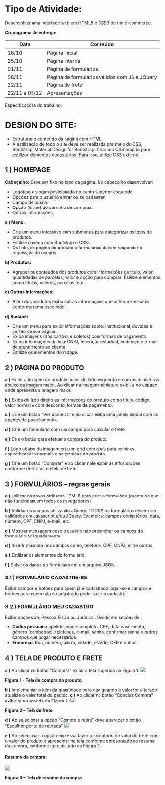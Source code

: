# Tipo de Atividade:
Desenvolver uma interface web em HTML5 e CSS3 de um e-commerce.

**Cronograma de entrega:**


| Data          | Conteúdo                                      |
|---------------|-----------------------------------------------|
| 18/10         | Página inicial                                |
| 25/10         | Página interna                                |
| 01/11         | Página de formulários                         |
| 08/11         | Página de formulários válidos com JS e JQuery |
| 22/11         | Página de frete                               |
| 22/11 a 05/12 | Apresentações                                 |


Especificações do trabalho:

# **DESIGN DO SITE:**

 - Estruturar o conteúdo da página com HTML.
 - A estilização de todo o site deve ser realizada por meio do CSS, Bootstrap, Material Design for Bootstrap. Criar um CSS próprio para estilizar elementos necessários. Para isso, utilize CSS externo.


## **1 ) HOMEPAGE**

**Cabeçalho:**
Deve ser fixo no topo da página.
No cabeçalho desenvolver: 
- Logotipo e slogan posicionado no canto superior esquerdo.
- Opções para o usuário entrar ou se cadastrar.
- Campo de busca.
- Opção (ícone) do carrinho de compras.
- Outras informações.



**a ) Menu:** 
- Crie um menu interativo com submenus para categorizar os tipos de produtos. 
- Estilize o menu com Bootstrap e CSS.
- Os links de página do produto e formulários devem responder à requisição do usuário.


**b) Produtos:**
- Agrupar os conteúdos dos produtos com informações de título, valor, quantidades de parcelas, valor e opção para comprar. Estilize elementos como títulos, valores, parcelas, etc.


**c) Outras Informações:**
- Além dos produtos exiba outras informações que achar necessário conforme tema escolhido .


**d) Rodapé:** 
- Crie um menu para exibir informações sobre: institucional, dúvidas e cartão da sua página.
- Exiba imagens (dos cartões e boletos) com formas de pagamento.
- Exiba informações da loja: CNPJ, Inscrição estadual, endereço e e-mail de atendimento ao cliente.
- Estilize os elementos do rodapé.


## **2 ) PÁGINA DO PRODUTO**

**a )** Exibir a imagem do produto maior do lado esquerdo e com as miniaturas abaixo da imagem maior. Ao clicar na imagem miniatura exibi-la no espaço onde apresenta a imagem maior.

**b )** Exiba do lado direito as informações do produto como título, código, valor normal e com desconto, formas de pagamento.

**c )** Crie um botão “Ver parcelas” e ao clicar exiba uma janela modal com as opções de parcelamento.

**d )** Crie um formulário com um campo para calcular o frete.

**e )** Crie o botão para efetuar a compra do produto.

**f )** Logo abaixo da imagem crie um grid com abas para exibir as especificações normais e as técnicas do produto.

**g )** Crie um botão “Comprar” e ao clicar nele exibir as informações conforme descritas na tela de frete.


## **3 ) FORMULÁRIOS – regras gerais**

**a )** Utilizar os novos atributos HTML5 para criar o formulário (exceto os que não funcionam em todos os navegadores)

**b )** Validar os campos utilizando JQuery. TODOS os formulários devem ser validados em Javascript e/ou JQuery. Exemplos: campos obrigatórios, data, número, CPF, CNPJ, e-mail, etc.

**c )** Mostrar mensagem caso o usuário não preencher os campos do formulário adequadamente.

**d )** Inserir máscara nos campos como, telefone, CPF, CNPJ, entre outros.

**e )** Estilizar os elementos do formulário.

**f )** Salve os dados do formulário em um arquivo JSON.

### **3.1 ) FORMULÁRIO CADASTRE-SE**

 Exibir campos e botões para quem já é cadastrado logar-se e campos e botões para quem não é cadastrado poder criar o cadastro.

### **3.2 ) FORMULÁRIO MEU CADASTRO**
Exibir opções de: Pessoa Física ou Jurídica . Dividir em seções de :
- **Dados pessoais:** apelido, nome completo, CPF, data nascimento, gênero (combobox), telefones, e-mail, senha, confirmar senha e outros campos que julgar necessários.
- **Endereço:** Rua, número, bairro, cidade, estado, CEP e outros.


## **4 ) TELA DE PRODUTO E FRETE**

**a )** Ao clicar no botão “Comprar” exibir a tela sugerida na Figura 1.
![](https://scontent.ffbe1-1.fna.fbcdn.net/v/t1.15752-0/p280x280/43483685_337845210301502_546780642797420544_n.png?_nc_cat=101&oh=b6379c9ff3e8a3b24cfde1de8f830a57&oe=5C1A5D41)

**Figura 1 - Tela de compra do produto**

**b )** Implementar o item da quantidade para que quando o valor for alterado atualize o valor total do pedido.
**c )** Ao clicar no botão “Concluir Compra” exibir tela sugerida da Figura 2.
![](https://scontent.ffbe1-1.fna.fbcdn.net/v/t1.15752-0/p280x280/43458443_331411897436011_7568533597406101504_n.png?_nc_cat=108&oh=339454ac7b73095b7f30a0815b372f0f&oe=5C4F998D)

**Figura 2 – Tela de frete**

**d )** Ao selecionar a opção “Compre e retire” deve aparecer o botão “Escolher ponto de retirada”
![](https://scontent.ffbe1-1.fna.fbcdn.net/v/t1.15752-9/43184466_1983937795000464_7767566543726051328_n.png?_nc_cat=108&oh=953f1d38d0d4cf48c8f36e80588376af&oe=5C47EDDD)

**e )** Ao selecionar a opção expressa fazer o somatório do valor do frete com o valor do produto e apresentar na tela conforme apresentado no resumo da compra, conforme apresentado na Figura 3.

#### **Resumo da compra:**
![](https://scontent.ffbe1-1.fna.fbcdn.net/v/t1.15752-0/p280x280/43401229_2272764279404540_240937731046244352_n.png?_nc_cat=100&oh=5cac99f1bb1a5ffea7224d7aa57b97ae&oe=5C4BB0F8)

**Figura 3 – Tela de resumo da compra**
